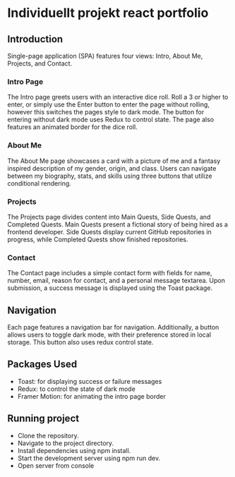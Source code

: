 # Individuellt projekt react portfolio

## Introduction

Single-page application (SPA) features four views: Intro, About Me, Projects, and Contact.

### Intro Page

The Intro page greets users with an interactive dice roll. 
Roll a 3 or higher to enter, or simply use the Enter button to enter the page without rolling, however this switches the pages style to dark mode.
The button for entering without dark mode uses Redux to control state.
The page also features an animated border for the dice roll.

### About Me

The About Me page showcases a card with a picture of me and a fantasy inspired description of my gender, origin, and class. 
Users can navigate between my biography, stats, and skills using three buttons that utilize conditional rendering.

### Projects

The Projects page divides content into Main Quests, Side Quests, and Completed Quests. 
Main Quests present a fictional story of being hired as a frontend developer. 
Side Quests display current GitHub repositories in progress, while Completed Quests show finished repositories.

### Contact

The Contact page includes a simple contact form with fields for name, number, email, reason for contact, and a personal message textarea. 
Upon submission, a success message is displayed using the Toast package.

## Navigation

Each page features a navigation bar for navigation. Additionally, a button allows users to toggle dark mode, with their preference stored in local storage.
This button also uses redux control state.

## Packages Used

- Toast: for displaying success or failure messages
- Redux: to control the state of dark mode
- Framer Motion: for animating the intro page border

## Running project

- Clone the repository.
- Navigate to the project directory.
- Install dependencies using npm install.
- Start the development server using npm run dev.
- Open server from console
